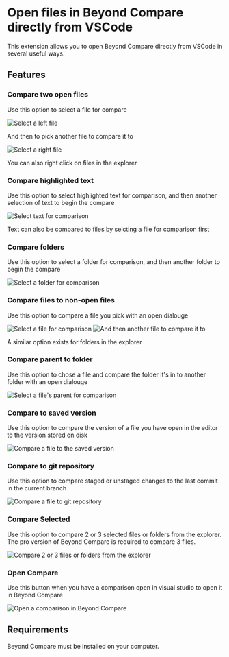 # Open files in Beyond Compare directly from VSCode

This extension allows you to open Beyond Compare directly from VSCode in several useful ways.

## Features

### Compare two open files
Use this option to select a file for compare

![Select a left file](images/SelectLeft.PNG)

And then to pick another file to compare it to

![Select a right file](images/CompareToLeft.PNG)

You can also right click on files in the explorer

### Compare highlighted text
Use this option to select highlighted text for comparison, and then another selection of text to begin the compare

![Select text for comparison](images/SelectLeftText.PNG)

Text can also be compared to files by selcting a file for comparison first

### Compare folders
Use this option to select a folder for comparison, and then another folder to begin the compare

![Select a folder for comparison](images/SelectLeftFolder.PNG)

### Compare files to non-open files
Use this option to compare a file you pick with an open dialouge

![Select a file for comparison](images/CompareToFile1.PNG)
![And then another file to compare it to](images/CompareToFile2.PNG)

A similar option exists for folders in the explorer

### Compare parent to folder
Use this option to chose a file and compare the folder it's in to another folder with an open dialouge

![Select a file's parent for comparison](images/ParentToFolder.PNG)

### Compare to saved version
Use this option to compare the version of a file you have open in the editor to the version stored on disk

![Compare a file to the saved version](images/CompareToSave.PNG)

### Compare to git repository
Use this option to compare staged or unstaged changes to the last commit in the current branch

![Compare a file to git repository](images/GitCompare.PNG)

### Compare Selected
Use this option to compare 2 or 3 selected files or folders from the explorer. The pro version of Beyond Compare is required to compare 3 files.

![Compare 2 or 3 files or folders from the explorer](images/CompareSelected.PNG)

### Open Compare
Use this button when you have a comparison open in visual studio to open it in Beyond Compare

![Open a comparison in Beyond Compare](images/OpenCompare.PNG)

## Requirements

Beyond Compare must be installed on your computer.


<!-- ## Extension Settings -->



<!-- ## Known Issues

Calling out known issues can help limit users opening duplicate issues against your extension. -->

<!-- ## Release Notes

Users appreciate release notes as you update your extension.

### 1.0.0

Initial release of ...

### 1.0.1

Fixed issue #.

### 1.1.0

Added features X, Y, and Z.

---

## Following extension guidelines

Ensure that you've read through the extensions guidelines and follow the best practices for creating your extension.

* [Extension Guidelines](https://code.visualstudio.com/api/references/extension-guidelines)

## Working with Markdown

You can author your README using Visual Studio Code. Here are some useful editor keyboard shortcuts:

* Split the editor (`Cmd+\` on macOS or `Ctrl+\` on Windows and Linux).
* Toggle preview (`Shift+Cmd+V` on macOS or `Shift+Ctrl+V` on Windows and Linux).
* Press `Ctrl+Space` (Windows, Linux, macOS) to see a list of Markdown snippets.

## For more information

* [Visual Studio Code's Markdown Support](http://code.visualstudio.com/docs/languages/markdown)
* [Markdown Syntax Reference](https://help.github.com/articles/markdown-basics/)

**Enjoy!** -->
